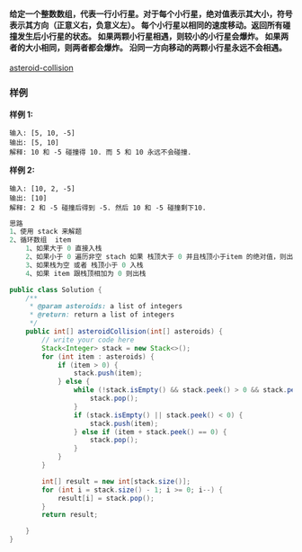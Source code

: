 #### 给定一个整数数组，代表一行小行星。对于每个小行星，绝对值表示其大小，符号表示其方向（正意义右，负意义左）。 每个小行星以相同的速度移动。返回所有碰撞发生后小行星的状态。 如果两颗小行星相遇，则较小的小行星会爆炸。 如果两者的大小相同，则两者都会爆炸。 沿同一方向移动的两颗小行星永远不会相遇。



[asteroid-collision](https://www.lintcode.com/problem/asteroid-collision/description)



### **样例**

**样例 1:**

```
输入: [5, 10, -5]
输出: [5, 10]
解释: 10 和 -5 碰撞得 10. 而 5 和 10 永远不会碰撞.
```

**样例 2:**

```
输入: [10, 2, -5]
输出: [10]
解释: 2 和 -5 碰撞后得到 -5. 然后 10 和 -5 碰撞剩下10.
```



```java
思路
1、使用 stack 来解题
2、循环数组  item
	1、如果大于 0 直接入栈 
	2、如果小于 0 遍历非空 stach 如果 栈顶大于 0 并且栈顶小于item 的绝对值，则出栈
	3、如果栈为空 或者 栈顶小于 0 入栈
	4、如果 item 跟栈顶相加为 0 则出栈

```







```java
public class Solution {
    /**
     * @param asteroids: a list of integers
     * @return: return a list of integers
     */
    public int[] asteroidCollision(int[] asteroids) {
        // write your code here
        Stack<Integer> stack = new Stack<>();
        for (int item : asteroids) {
            if (item > 0) {
                stack.push(item);
            } else {
                while (!stack.isEmpty() && stack.peek() > 0 && stack.peek() < Math.abs(item)) {
                    stack.pop();
                }
                if (stack.isEmpty() || stack.peek() < 0) {
                    stack.push(item);
                } else if (item + stack.peek() == 0) {
                    stack.pop();
                }
            }
        }

        int[] result = new int[stack.size()];
        for (int i = stack.size() - 1; i >= 0; i--) {
            result[i] = stack.pop();
        }
        return result;

    }
}

```



